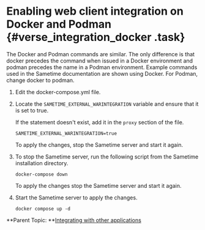 # Enabling web client integration on Docker and Podman {#verse_integration_docker .task}

The Docker and Podman commands are similar. The only difference is that docker precedes the command when issued in a Docker environment and podman precedes the name in a Podman environment. Example commands used in the Sametime documentation are shown using Docker. For Podman, change docker to podman.

1.  Edit the docker-compose.yml file.

2.  Locate the `SAMETIME_EXTERNAL_WARINTEGRATION` variable and ensure that it is set to true.

    If the statement doesn't exist, add it in the `proxy` section of the file.

    ``` {#codeblock_hfl_1g1_h5b}
    SAMETIME_EXTERNAL_WARINTEGRATION=true
    ```

    To apply the changes, stop the Sametime server and start it again.

3.  To stop the Sametime server, run the following script from the Sametime installation directory.

    ``` {#codeblock_mlj_pqk_25b}
    docker-compose down 
    ```

    To apply the changes stop the Sametime server and start it again.

4.  Start the Sametime server to apply the changes.

    ``` {#codeblock_btc_lj4_k5b}
    docker compose up -d
    
    ```


**Parent Topic: **[Integrating with other applications](verse_integration.md)

